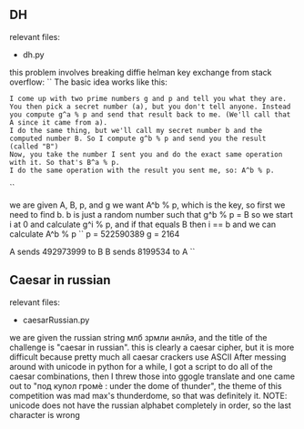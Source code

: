 ## DH
relevant files:
* dh.py

this problem involves breaking diffie helman key exchange
from stack overflow:
``
The basic idea works like this:

    I come up with two prime numbers g and p and tell you what they are.
    You then pick a secret number (a), but you don't tell anyone. Instead you compute g^a % p and send that result back to me. (We'll call that A since it came from a).
    I do the same thing, but we'll call my secret number b and the computed number B. So I compute g^b % p and send you the result (called "B")
    Now, you take the number I sent you and do the exact same operation with it. So that's B^a % p.
    I do the same operation with the result you sent me, so: A^b % p.
``

we are given A, B, p, and g
we want A^b % p, which is the key, so first we need to find b.
b is just a random number such that g^b % p = B
so we start i at 0 and calculate g^i % p, and if that equals B then i == b and we can calculate A^b % p
``
p = 522590389
g = 2164

A sends 492973999 to B
B sends 8199534 to A
``
## Caesar in russian
relevant files:
* caesarRussian.py

we are given the russian string млб зрмли анлйэ, and the title of the challenge is "caesar in russian".
this is clearly a caesar cipher, but it is more difficult because pretty much all caesar crackers use ASCII
After messing around with unicode in python for a while, I got a script to do all of the caesar combinations,
then I threw those into ggogle translate and one came out to "под купол громѐ : under the dome of thunder",
the theme of this competition was mad max's thunderdome, so that was definitely it.
NOTE: unicode does not have the russian alphabet completely in order, so the last character is wrong
